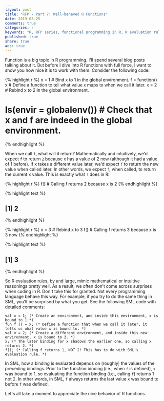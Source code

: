 ```yaml
---
layout: post
title: "RFP - Part 7: Well-behaved R Functions"
date: 2019-03-25
comments: true
categories: r
keywords: "R, RFP series, functional programming in R, R evaluation rules, variable rebinding in R, reassignment in R, evaluation rules in SML, variable shadowing in SML, R function calls, R functions, R function evaluation, Well-behaved R Functions"
published: true
share: true
ads: true
---
```


Function is a big topic in R programming. I'll spend several blog posts talking 
about it. But before I dive into R functions with full force, I want to show you 
how nice it is to work with them. Consider the following code:

{% highlight r %}
x = 1 # Bind x to 1 in the global environment.
f = function() x # Define a function to tell what value x maps to when we call it later.
x = 2 # Rebind x to 2 in the global environment.
# ls(envir = globalenv()) # Check that x and f are indeed in the global environment.
{% endhighlight %}

When we call `f`, what will it return? Mathematically and intuitively, we'd expect 
`f` to return `2` because x has a value of 2 now (although it had a value of 1 before). 
If x takes a different value later, we'd expect `f` to return the new value when 
called later. In other words, we expect `f`, when called, to return the current 
x value. This is exactly what `f` does in R:

{% highlight r %}
f()   # Calling f returns 2 because x is 2
{% endhighlight %}



{% highlight text %}
## [1] 2
{% endhighlight %}



{% highlight r %}
x = 3 # Rebind x to 3
f()   # Calling f returns 3 because x is 3 now
{% endhighlight %}



{% highlight text %}
## [1] 3
{% endhighlight %}

So R evaluation rules, by and large, mimic mathematical or intuitive reasonings 
pretty well. As a result, we often don't come across surprises when coding in R. 
Don't take this for granted. Not every programming language behave this way. For 
example, if you try to do the same thing in SML, you'll be surprised by 
what you get. See the following SML code with detailed comments:

```
val x = 1; (* Create an environment, and inside this environment, x is bound to 1.*)
fun f () = x; (* Define a function that when we call it later, it tells us what value x is bound to. *)
val x = 2; (* Create a different environment, and inside this new environment, x is bound to 2. *)
x; (* The later binding for x shadows the earlier one, so calling x returns 2. *)
f(); (* Calling f returns 1, NOT 2! This has to do with SML's evaluation rule. *)
```

In SML, how a binding is evaluated depends on (roughly) the values of the 
preceding bindings. Prior to the function binding (i.e., when `f` is defined), 
`x` was bound to 1, so evaluating the function binding (i.e., calling `f`) 
returns 1 not 2. In other words, in SML, `f` always returns the last value x was
bound to before `f` was defined. 

Let's all take a moment to appreciate the nice behavior of R functions.
